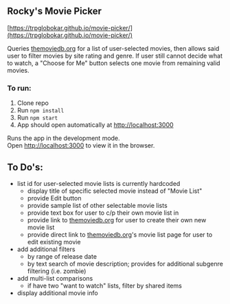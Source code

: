 ## Rocky's Movie Picker

[https://trpglobokar.github.io/movie-picker/](https://trpglobokar.github.io/movie-picker/)

Queries [themoviedb.org](themoviedb.org) for a list of user-selected movies, then allows said user to filter movies by site rating and genre. If user still cannot decide what to watch, a "Choose for Me" button selects one movie from remaining valid movies.

### To run:

1. Clone repo
2. Run `npm install`
3. Run `npm start`
4. App should open automatically at [http://localhost:3000](http://localhost:3000)

Runs the app in the development mode.<br>
Open [http://localhost:3000](http://localhost:3000) to view it in the browser.

## To Do's:
- list id for user-selected movie lists is currently hardcoded
  - display title of specific selected movie instead of "Movie List"
  - provide Edit button
  - provide sample list of other selectable movie lists
  - provide text box for user to c/p their own movie list in
  - provide link to [themoviedb.org](themoviedb.org) for user to create their own new movie list
  -  provide direct link to [themoviedb.org](themoviedb.org)'s movie list page for user to edit existing movie
- add additional filters
  - by range of release date
  - by text search of movie description; provides for additional subgenre filtering (i.e. zombie)
- add multi-list comparisons
  - if have two "want to watch" lists, filter by shared items
- display additional movie info